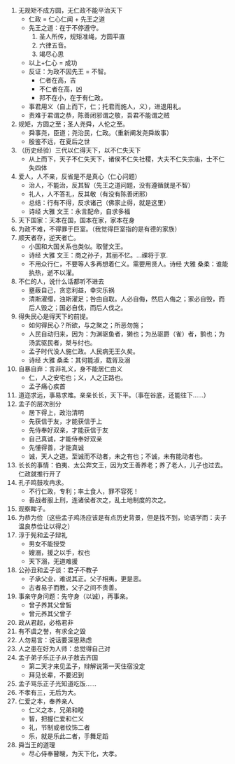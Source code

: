 1. 无规矩不成方圆，无仁政不能平治天下
    * 仁政 = 仁心仁闻 + 先王之道
    * 先王之道：在于不停遵守。
        1. 圣人所传，规矩准绳，方圆平直
        2. 六律五音。
        3. 竭尽心思
    * 以上+仁心 = 成功
    * 反证：为政不因先王 = 不智。
        * 仁者在高，吉
        * 不仁者在高，凶
        * 邦不在小，在于有仁政。
    * 事君用义（自上而下，仁；托君而施人，义），进退用礼。
    * 责难于君谓之恭，陈善闭邪谓之敬，吾君不能谓之贼
2. 规矩，方圆之至；圣人尧舜，人伦之至。
    * 舜事尧，臣道；尧治民，仁政。（重新阐发尧舜故事）
    * 殷鉴不远，在夏后之世
3. （历史经验）三代以仁得天下，以不仁失天下
    * 从上而下，天子不仁失天下，诸侯不仁失社稷，大夫不仁失宗庙，士不仁失四体
4. 爱人，人不亲，反省是不是真心（仁心问题）
    * 治人，不能治，反其智（先王之道问题，没有遵循就是不智）
    * 礼人，人不答礼，反其敬（有没有陈善闭邪）
    * 总结：行有不得，反求诸己（佛家止得，就是这里）
    * 诗经 大雅 文王：永言配命，自求多福
5. 天下国家：天本在国，国本在家，家本在身
6. 为政不难，不得罪于巨室。（我觉得巨室指的是有德的家族）
7. 顺天者存，逆天者亡。
    * 小国和大国关系也类似。取譬文王。
    * 诗经 大雅 文王：商之孙子，其丽不忆。...祼将于京.
    * 不用众行仁，不要等人多再想着仁义。需要用贤人。诗经 大雅 桑柔：谁能执热，逝不以濯。
8. 不仁的人，说什么话都听不进去
    * 壅蔽自己，贪恋利益，幸灾乐祸
    * 清斯濯缨，浊斯濯足；咎由自取。人必自侮，然后人侮之；家必自毁，而后人毁之；国必自伐，而后人伐之。
9. 得失民心是得天下的前提。
    * 如何得民心？所欲，与之聚之；所恶勿施；
    * 人民自动归来，因为：为渊驱鱼者，獭也；为丛驱爵（雀）者，鹯也；为汤武驱民者，桀与纣也。
    * 孟子时代没人施仁政。人民病无王久矣。
    * 诗经 大雅 桑柔：其何能淑，载胥及溺
10. 自暴自弃：言非礼义，身不能居仁由义
    * 仁，人之安宅也；义，人之正路也。
    * 孟子痛心疾首
11. 道迩求远，事易求难。亲亲长长，天下平。（事在谷底，还能往下……）
12. 孟子的层次剖分
    * 居下得上，政治清明
    * 先获信于友，才能获信于上
    * 先侍奉好双亲，才能获信于友
    * 自己真诚，才能侍奉好双亲
    * 先懂得善，才能真诚
    * 诚，天人之道。至诚而不动者，未之有也；不诚，未有能动者也。
13. 长长的事情：伯夷、太公奔文王，因为文王善养老；养了老人，儿子也过去。仁政就推行开了
14. 孔子鸣鼓攻冉求。
    * 不行仁政，专利；率土食人，罪不容死！
    * 善战者服上刑，连诸侯者次之，乱土地制度的次之。
15. 观察眸子。
16. 为恭为俭（这些孟子鸡汤应该是有点历史背景，但是找不到，论语学而：夫子温良恭俭让以得之）
17. 淳于髡和孟子辩礼
    * 男女不能授受
    * 嫂溺，援之以手，权也
    * 天下溺，无道难援
18. 公孙丑和孟子谈：君子不教子
    * 子承父业，难说其正。父子相夷，更是恶。
    * 古者易子而教，父子之间不责善。
19. 事亲守身问题：先守身（以诚），再事亲。
    * 曾子养其父曾皙
    * 曾元养其父曾子
20. 政从君起，必格君非
21. 有不虞之誉，有求全之毁
22. 人勿易言：说话要深思熟虑
23. 人之患在好为人师：总觉得自己对
24. 孟子弟子乐正子从子敖去齐国
    * 第二天才来见孟子，辩解说第一天住宿没定
    * 拜见长辈，不要迟到
25. 孟子骂乐正子光知道吃饭……
26. 不孝有三，无后为大。
27. 仁爱之本，奉养亲人
    * 仁义之本，兄弟和睦
    * 智，把握仁爱和仁义
    * 礼，节制或者纹饰二者
    * 乐，就是乐此二者，手舞足蹈
28. 舜当王的道理
    * 尽心侍奉瞽瞍，为天下化，大孝。
